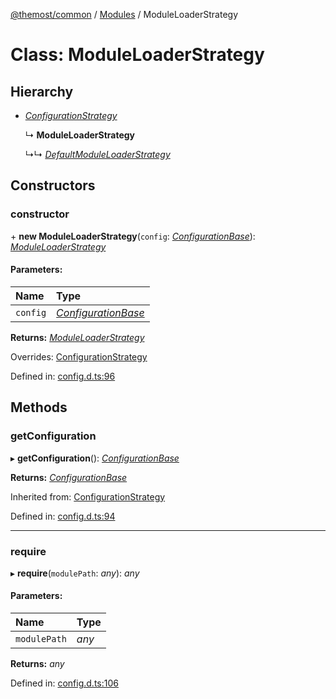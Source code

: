[@themost/common](../README.md) / [Modules](../modules.md) / ModuleLoaderStrategy

# Class: ModuleLoaderStrategy

## Hierarchy

* [*ConfigurationStrategy*](configurationstrategy.md)

  ↳ **ModuleLoaderStrategy**

  ↳↳ [*DefaultModuleLoaderStrategy*](defaultmoduleloaderstrategy.md)

## Constructors

### constructor

\+ **new ModuleLoaderStrategy**(`config`: [*ConfigurationBase*](configurationbase.md)): [*ModuleLoaderStrategy*](moduleloaderstrategy.md)

#### Parameters:

Name | Type |
:------ | :------ |
`config` | [*ConfigurationBase*](configurationbase.md) |

**Returns:** [*ModuleLoaderStrategy*](moduleloaderstrategy.md)

Overrides: [ConfigurationStrategy](configurationstrategy.md)

Defined in: [config.d.ts:96](https://github.com/themost-framework/themost-common/blob/580db67/config.d.ts#L96)

## Methods

### getConfiguration

▸ **getConfiguration**(): [*ConfigurationBase*](configurationbase.md)

**Returns:** [*ConfigurationBase*](configurationbase.md)

Inherited from: [ConfigurationStrategy](configurationstrategy.md)

Defined in: [config.d.ts:94](https://github.com/themost-framework/themost-common/blob/580db67/config.d.ts#L94)

___

### require

▸ **require**(`modulePath`: *any*): *any*

#### Parameters:

Name | Type |
:------ | :------ |
`modulePath` | *any* |

**Returns:** *any*

Defined in: [config.d.ts:106](https://github.com/themost-framework/themost-common/blob/580db67/config.d.ts#L106)
